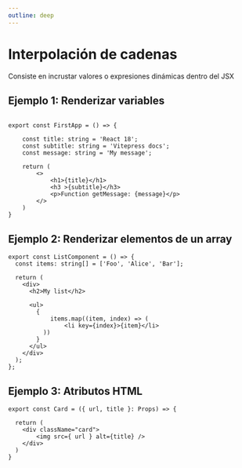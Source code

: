 ```yaml
---
outline: deep
---
```


# Interpolación de cadenas

Consiste en incrustar valores o expresiones dinámicas dentro del JSX

## Ejemplo 1:  Renderizar variables

```tsx

export const FirstApp = () => {

    const title: string = 'React 18';
    const subtitle: string = 'Vitepress docs';
    const message: string = 'My message';

    return (
        <>
            <h1>{title}</h1>
            <h3 >{subtitle}</h3>
            <p>Function getMessage: {message}</p>
        </>
    )
}
```

## Ejemplo 2: Renderizar elementos de un array

```tsx
export const ListComponent = () => {
  const items: string[] = ['Foo', 'Alice', 'Bar'];

  return (
    <div>
      <h2>My list</h2>

      <ul>
        {
            items.map((item, index) => (
                <li key={index}>{item}</li>
          ))
        }
      </ul>
    </div>
  );
};
```

## Ejemplo 3: Atributos HTML
```tsx
export const Card = ({ url, title }: Props) => {
  
  return (
    <div className="card">
        <img src={ url } alt={title} />
    </div>
  )
}
```
